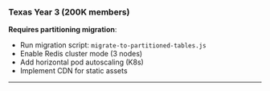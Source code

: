 ### Texas Year 3 (200K members)

**Requires partitioning migration**:

- Run migration script: `migrate-to-partitioned-tables.js`
- Enable Redis cluster mode (3 nodes)
- Add horizontal pod autoscaling (K8s)
- Implement CDN for static assets

---
